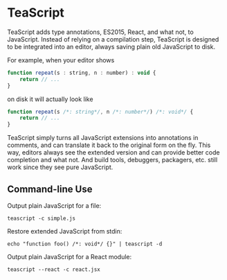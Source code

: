 # TeaScript

TeaScript adds type annotations, ES2015, React, and what not, to JavaScript.
Instead of relying on a compilation step, TeaScript is designed to be integrated
into an editor, always saving plain old JavaScript to disk.

For example, when your editor shows

```javascript
function repeat(s : string, n : number) : void {
    return // ...
}
```

on disk it will actually look like

```javascript
function repeat(s /*: string*/, n /*: number*/) /*: void*/ {
    return // ...
}
```

TeaScript simply turns all JavaScript extensions into annotations
in comments, and can translate it back to the original form on the fly.
This way, editors always see the extended version and can provide
better code completion and what not. And build tools, debuggers,
packagers, etc. still work since they see pure JavaScript.

## Command-line Use

Output plain JavaScript for a file:

```
teascript -c simple.js
```

Restore extended JavaScript from stdin:

```
echo "function foo() /*: void*/ {}" | teascript -d
```

Output plain JavaScript for a React module:

```
teascript --react -c react.jsx
```